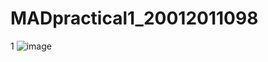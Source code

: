 # MADpractical1_20012011098
1
![image](https://user-images.githubusercontent.com/110656702/186166952-110505f3-c103-4c2a-b10b-50ae06da8cf7.png)

